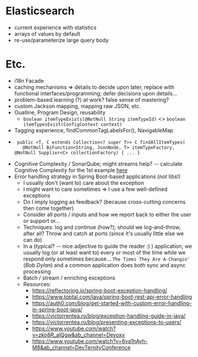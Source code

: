 # Elasticsearch

 * current experience with statistics
 * arrays of values by default
 * re-use/parameterize large query body

# Etc.

 * i18n Facade
 * caching mechanisms => details to decide upon later, replace with functional interfaces/programming; defer decisions upon details...
 * problem-based learning (?) at work? false sense of mastering?
 * custom Jackson mapping, mapping raw JSON, etc.
 * Oualline, Program Design, reusability
   * `boolean itemTypeExists(@NotNull String itemTypeId)` <> `boolean itemTypesExist(ConfigContext context)`
 * Tagging experience, findCommonTagLabelsFor(), NavigableMap
 * ```@NotNull
    public <T, C extends Collection<? super T>> C findAllItemTypes(
      @NotNull BiFunction<String, JsonNode, T> itemTypeFactory, @NotNull Supplier<C> collectionFactory) { ... }
   ```
 * Cognitive Complexity / SonarQube; might streams help? -- calculate Cognitive Complexity for the 1st example [here](https://developer.ibm.com/articles/j-java-streams-1-brian-goetz/)
 * Error handling strategy in Spring Boot-based applications (not libs!)
   * I usually don't (want to) care about the exception
   * I might want to care sometimes => I use a few well-defined exceptions
   * Do I imply logging as feedback? (because cross-cutting concerns then come together)
   * Consider all ports / inputs and how we report back to either the user or support or...
   * Techniques: log and continue (how?); should we log-and-throw, after all? Throw and catch at ports (since it's usually little else we can do)
   * In a (typical? -- nice adjective to guide the reader :) ) application, we usually log (or at least want to) every or most of the time while we respond only sometimes because... `The Times They Are A-Changin'` (_Bob Dylan_) and a common application does both sync and async processing
   * Batch / stream / enriching exceptions
   * Resources:
     * https://reflectoring.io/spring-boot-exception-handling/
     * https://www.toptal.com/java/spring-boot-rest-api-error-handling
     * https://auth0.com/blog/get-started-with-custom-error-handling-in-spring-boot-java/
     * https://victorrentea.ro/blog/exception-handling-guide-in-java/
     * https://victorrentea.ro/blog/presenting-exceptions-to-users/
     * https://www.youtube.com/watch?v=zko8R_alQgw&ab_channel=Devoxx
     * https://www.youtube.com/watch?v=6va1hAyh-M8&ab_channel=DevTernityConference
 
